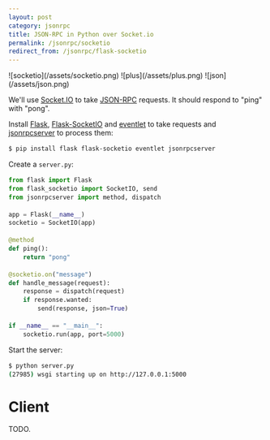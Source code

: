 ```yaml
---
layout: post
category: jsonrpc
title: JSON-RPC in Python over Socket.io
permalink: /jsonrpc/socketio
redirect_from: /jsonrpc/flask-socketio
---
```

<div class="wide-logos" markdown="1">
![socketio](/assets/socketio.png)
![plus](/assets/plus.png)
![json](/assets/json.png)
</div>

We'll use [Socket.IO](http://socket.io/) to take
[JSON-RPC](http://www.jsonrpc.org/) requests. It should respond to "ping" with
"pong".

Install [Flask](http://flask.pocoo.org),
[Flask-SocketIO](https://flask-socketio.readthedocs.org/) and
[eventlet](http://eventlet.net/) to take requests and
[jsonrpcserver](http://jsonrpcserver.readthedocs.io/) to process them:

```sh
$ pip install flask flask-socketio eventlet jsonrpcserver
```
Create a `server.py`:

```python
from flask import Flask
from flask_socketio import SocketIO, send
from jsonrpcserver import method, dispatch

app = Flask(__name__)
socketio = SocketIO(app)

@method
def ping():
    return "pong"

@socketio.on("message")
def handle_message(request):
    response = dispatch(request)
    if response.wanted:
        send(response, json=True)

if __name__ == "__main__":
    socketio.run(app, port=5000)
```
Start the server:

```sh
$ python server.py
(27985) wsgi starting up on http://127.0.0.1:5000
```

Client
======

TODO.
